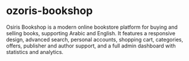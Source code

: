 # ozoris-bookshop
Osiris Bookshop is a modern online bookstore platform for buying and selling books, supporting Arabic and English. It features a responsive design, advanced search, personal accounts, shopping cart, categories, offers, publisher and author support, and a full admin dashboard with statistics and analytics.
